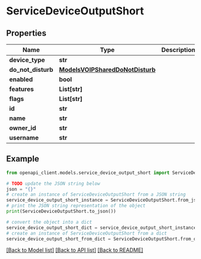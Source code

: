 # ServiceDeviceOutputShort


## Properties

Name | Type | Description | Notes
------------ | ------------- | ------------- | -------------
**device_type** | **str** |  | [optional] 
**do_not_disturb** | [**ModelsVOIPSharedDoNotDisturb**](ModelsVOIPSharedDoNotDisturb.md) |  | [optional] 
**enabled** | **bool** |  | [optional] 
**features** | **List[str]** |  | [optional] 
**flags** | **List[str]** |  | [optional] 
**id** | **str** |  | [optional] 
**name** | **str** |  | [optional] 
**owner_id** | **str** |  | [optional] 
**username** | **str** |  | [optional] 

## Example

```python
from openapi_client.models.service_device_output_short import ServiceDeviceOutputShort

# TODO update the JSON string below
json = "{}"
# create an instance of ServiceDeviceOutputShort from a JSON string
service_device_output_short_instance = ServiceDeviceOutputShort.from_json(json)
# print the JSON string representation of the object
print(ServiceDeviceOutputShort.to_json())

# convert the object into a dict
service_device_output_short_dict = service_device_output_short_instance.to_dict()
# create an instance of ServiceDeviceOutputShort from a dict
service_device_output_short_from_dict = ServiceDeviceOutputShort.from_dict(service_device_output_short_dict)
```
[[Back to Model list]](../README.md#documentation-for-models) [[Back to API list]](../README.md#documentation-for-api-endpoints) [[Back to README]](../README.md)


